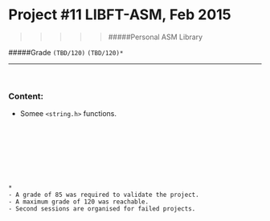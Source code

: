 # Project #11 LIBFT-ASM, Feb 2015
>>>>> #####Personal ASM Library

#####Grade ``(TBD/120)`` ``(TBD/120)*``
--------  -----------------------

<br>

### Content:
* Somee `<string.h>` functions.
<br><br><br><br><br><br><br><br>

```
*
- A grade of 85 was required to validate the project.
- A maximum grade of 120 was reachable.
- Second sessions are organised for failed projects.
```
